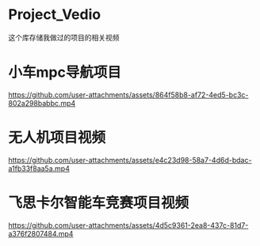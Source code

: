# Project_Vedio
这个库存储我做过的项目的相关视频

# 小车mpc导航项目
https://github.com/user-attachments/assets/864f58b8-af72-4ed5-bc3c-802a298babbc.mp4

# 无人机项目视频
https://github.com/user-attachments/assets/e4c23d98-58a7-4d6d-bdac-a1fb33f8aa5a.mp4

# 飞思卡尔智能车竞赛项目视频
https://github.com/user-attachments/assets/4d5c9361-2ea8-437c-81d7-a376f2807484.mp4

